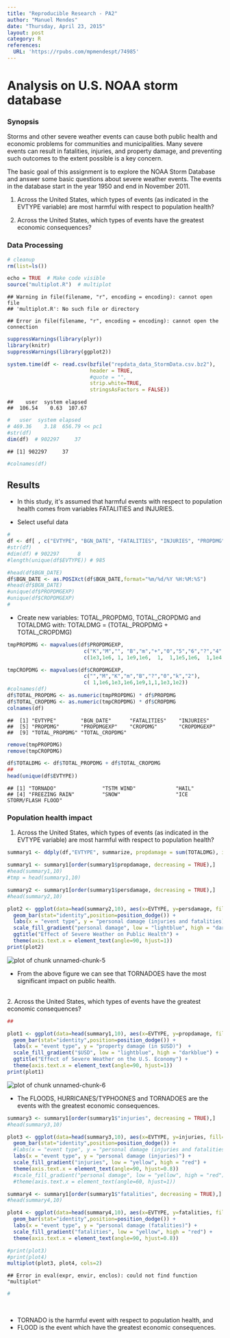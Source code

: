 ```yaml
---
title: "Reproducible Research - PA2"
author: "Manuel Mendes"
date: "Thursday, April 23, 2015"
layout: post
category: R
references:
  URL: 'https://rpubs.com/mpmendespt/74985'
---
```


# Analysis on U.S. NOAA storm database

### Synopsis

Storms and other severe weather events can cause both public health and economic problems for communities and municipalities. Many severe events can result in fatalities, injuries, and property damage, and preventing such outcomes to the extent possible is a key concern.

The basic goal of this assignment is to explore the NOAA Storm Database and answer some basic questions about severe weather events. The events in the database start in the year 1950 and end in November 2011.

1. Across the United States, which types of events (as indicated in the EVTYPE variable) are most harmful with respect to population health?

2. Across the United States, which types of events have the greatest economic consequences?

### Data Processing


```r
# cleanup
rm(list=ls())
```


```r
echo = TRUE  # Make code visible
source("multiplot.R")  # multiplot
```

```
## Warning in file(filename, "r", encoding = encoding): cannot open file
## 'multiplot.R': No such file or directory
```

```
## Error in file(filename, "r", encoding = encoding): cannot open the connection
```

```r
suppressWarnings(library(plyr))
library(knitr)
suppressWarnings(library(ggplot2))

system.time(df <- read.csv(bzfile("repdata_data_StormData.csv.bz2"), 
                           header = TRUE, 
                           #quote = "", 
                           strip.white=TRUE,
                           stringsAsFactors = FALSE))
```

```
##    user  system elapsed 
##  106.54    0.63  107.67
```

```r
#   user  system elapsed 
# 469.36    3.18  656.79 << pc1
#str(df)
dim(df)  # 902297     37
```

```
## [1] 902297     37
```

```r
#colnames(df)
```

## Results

- In this study, it's assumed that harmful events with respect to population health comes from variables FATALITIES and INJURIES.

- Select useful data

```r
#
df <- df[ , c("EVTYPE", "BGN_DATE", "FATALITIES", "INJURIES", "PROPDMG", "PROPDMGEXP", "CROPDMG", "CROPDMGEXP")]
#str(df)
#dim(df) # 902297      8
#length(unique(df$EVTYPE)) # 985

#head(df$BGN_DATE)
df$BGN_DATE <- as.POSIXct(df$BGN_DATE,format="%m/%d/%Y %H:%M:%S")
#head(df$BGN_DATE)
#unique(df$PROPDMGEXP)
#unique(df$CROPDMGEXP)
#
```

- Create new variables: TOTAL_PROPDMG, TOTAL_CROPDMG and TOTALDMG with: TOTALDMG = (TOTAL_PROPDMG + TOTAL_CROPDMG)


```r
tmpPROPDMG <- mapvalues(df$PROPDMGEXP,
                         c("K","M","", "B","m","+","0","5","6","?","4","2","3","h","7","H","-","1","8"), 
                         c(1e3,1e6, 1, 1e9,1e6,  1,  1,1e5,1e6,  1,1e4,1e2,1e3,  1,1e7,1e2,  1, 10,1e8))

tmpCROPDMG <- mapvalues(df$CROPDMGEXP,
                         c("","M","K","m","B","?","0","k","2"),
                         c( 1,1e6,1e3,1e6,1e9,1,1,1e3,1e2))
#colnames(df)
df$TOTAL_PROPDMG <- as.numeric(tmpPROPDMG) * df$PROPDMG
df$TOTAL_CROPDMG <- as.numeric(tmpCROPDMG) * df$CROPDMG
colnames(df)
```

```
##  [1] "EVTYPE"        "BGN_DATE"      "FATALITIES"    "INJURIES"     
##  [5] "PROPDMG"       "PROPDMGEXP"    "CROPDMG"       "CROPDMGEXP"   
##  [9] "TOTAL_PROPDMG" "TOTAL_CROPDMG"
```

```r
remove(tmpPROPDMG)
remove(tmpCROPDMG)

df$TOTALDMG <- df$TOTAL_PROPDMG + df$TOTAL_CROPDMG
##
head(unique(df$EVTYPE))
```

```
## [1] "TORNADO"               "TSTM WIND"             "HAIL"                 
## [4] "FREEZING RAIN"         "SNOW"                  "ICE STORM/FLASH FLOOD"
```

### Population health impact

1. Across the United States, which types of events (as indicated in the EVTYPE variable) are most harmful with respect to population health?


```r
summary1 <- ddply(df,"EVTYPE", summarize, propdamage = sum(TOTALDMG), injuries= sum(INJURIES), fatalities = sum(FATALITIES), persdamage = sum(INJURIES)+sum(FATALITIES))

summary1 <- summary1[order(summary1$propdamage, decreasing = TRUE),]
#head(summary1,10)
#tmp = head(summary1,10)

summary2 <- summary1[order(summary1$persdamage, decreasing = TRUE),]
#head(summary2,10)

plot2 <- ggplot(data=head(summary2,10), aes(x=EVTYPE, y=persdamage, fill=persdamage)) + 
  geom_bar(stat="identity",position=position_dodge()) +
  labs(x = "event type", y = "personal damage (injuries and fatalities)") + 
  scale_fill_gradient("personal damage", low = "lightblue", high = "darkblue") + 
  ggtitle("Effect of Severe Weather on Public Health") +
  theme(axis.text.x = element_text(angle=90, hjust=1))
print(plot2)
```

![plot of chunk unnamed-chunk-5](figure/unnamed-chunk-5-1.png) 
</br>

- From the above figure we can see that TORNADOES have the most significant impact on public health. 

</br>
2. Across the United States, which types of events have the greatest economic consequences?


```r
##

plot1 <- ggplot(data=head(summary1,10), aes(x=EVTYPE, y=propdamage, fill=propdamage)) + 
  geom_bar(stat="identity",position=position_dodge()) +
  labs(x = "event type", y = "property damage (in $USD)")  +
  scale_fill_gradient("$USD", low = "lightblue", high = "darkblue") +
  ggtitle("Effect of Severe Weather on the U.S. Economy") +
  theme(axis.text.x = element_text(angle=90, hjust=1))
print(plot1)
```

![plot of chunk unnamed-chunk-6](figure/unnamed-chunk-6-1.png) 
</br>

- The FLOODS, HURRICANES/TYPHOONES and TORNADOES are the events with the greatest economic consequences.



```r
summary3 <- summary1[order(summary1$"injuries", decreasing = TRUE),]
#head(summary3,10)

plot3 <- ggplot(data=head(summary3,10), aes(x=EVTYPE, y=injuries, fill=injuries)) + 
  geom_bar(stat="identity",position=position_dodge()) +
  #labs(x = "event type", y = "personal damage (injuries and fatalities)") + 
  labs(x = "event type", y = "personal damage (injuries)") + 
  scale_fill_gradient("injuries", low = "yellow", high = "red") +
  theme(axis.text.x = element_text(angle=90, hjust=0.8))
  #scale_fill_gradient("personal damage", low = "yellow", high = "red") + 
  #theme(axis.text.x = element_text(angle=60, hjust=1))

summary4 <- summary1[order(summary1$"fatalities", decreasing = TRUE),]
#head(summary4,10)

plot4 <- ggplot(data=head(summary4,10), aes(x=EVTYPE, y=fatalities, fill=fatalities)) + 
  geom_bar(stat="identity",position=position_dodge()) +
  labs(x = "event type", y = "personal damage (fatalities)") +
  scale_fill_gradient("fatalities", low = "yellow", high = "red") + 
  theme(axis.text.x = element_text(angle=90, hjust=0.8))
```

<!-- multiplot:  -->
<!-- http://www.cookbook-r.com/Graphs/Multiple_graphs_on_one_page_%28ggplot2%29/ -->


```r
#print(plot3)
#print(plot4)
multiplot(plot3, plot4, cols=2)
```

```
## Error in eval(expr, envir, enclos): could not find function "multiplot"
```

```r
#
```
</br>

- TORNADO is the harmful event with respect to population health, and 
- FLOOD is the event which have the greatest economic consequences.
